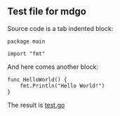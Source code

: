 Test file for mdgo
------------------

Source code is a tab indented block:

	package main
	
	import "fmt"

And here comes another block:

	func HelloWorld() {
		fmt.Println("Hello World!")
	}

The result is [test.go](https://github.com/ungerik/mdgo/blob/master/test.go)